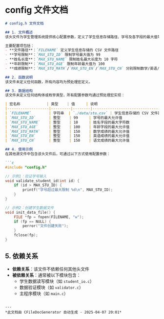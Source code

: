 # config 文件文档

```markdown
# config.h 文件文档

## 1. 文件概述  
该头文件为学生管理系统提供核心配置参数，定义了学生信息存储路径、学号及各字段的最大值等关键配置项。通过预处理宏形式存储系统运行所需的静态配置，确保配置参数在代码中统一管理并易于维护。  

主要配置项包括：  
- **文件路径**：`FILENAME` 定义学生信息存储的 CSV 文件路径  
- **学号限制**：`MAX_STU_ID` 限制学号最大值为 99  
- **姓名长度**：`MAX_STU_NAME` 限制姓名最大长度为 10 字符  
- **年龄限制**：`MAX_STU_AGE` 限制年龄最大值为 100  
- **成绩限制**：`MAX_STU_MATH`/`MAX_STU_EN`/`MAX_STU_CN` 分别限制数学/英语/语文成绩最大值为 150  

## 2. 函数说明  
该文件未定义任何函数，所有内容均为预处理宏定义。

## 3. 数据结构  
该文件未定义任何结构体或枚举类型，所有配置参数均通过预处理宏实现：  

| 宏名称            | 类型    | 值     | 说明                              |
|-------------------|---------|--------|-----------------------------------|
| `FILENAME`        | 字符串  | `./data/stu.csv` | 学生信息存储的 CSV 文件路径       |
| `MAX_STU_ID`      | 整型    | 99     | 学号的最大允许值                  |
| `MAX_STU_NAME`    | 整型    | 10     | 姓名字段的最大字符数              |
| `MAX_STU_AGE`     | 整型    | 100    | 年龄字段的最大允许值              |
| `MAX_STU_MATH`    | 整型    | 150    | 数学成绩的最大允许值              |
| `MAX_STU_EN`      | 整型    | 150    | 英语成绩的最大允许值              |
| `MAX_STU_CN`      | 整型    | 150    | 语文成绩的最大允许值              |

## 4. 使用示例  
在其他源文件中包含该头文件后，可通过以下方式使用配置参数：  

```c
#include "config.h"

// 示例1：验证学号输入
void validate_student_id(int id) {
    if (id > MAX_STU_ID) {
        printf("学号超过最大限制 %d\n", MAX_STU_ID);
    }
}

// 示例2：创建学生数据文件
void init_data_file() {
    FILE *fp = fopen(FILENAME, "w");
    if (fp == NULL) {
        perror("文件创建失败");
    }
    fclose(fp);
}
```

## 5. 依赖关系  
- **依赖关系**：该文件不依赖任何其他头文件  
- **被依赖关系**：通常被以下模块包含：  
  - 学生数据读写模块（如 `student_io.c`）  
  - 数据验证模块（如 `validator.c`）  
  - 主程序模块（如 `main.c`）  
```

---
*此文档由 CFileDocGenerator 自动生成 - 2025-04-07 20:01*